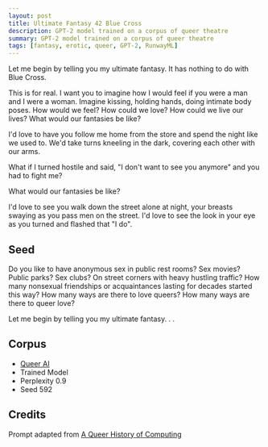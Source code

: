 ```yaml
---
layout: post
title: Ultimate Fantasy 42 Blue Cross
description: GPT-2 model trained on a corpus of queer theatre
summary: GPT-2 model trained on a corpus of queer theatre
tags: [fantasy, erotic, queer, GPT-2, RunwayML]
---
```




Let me begin by telling you my ultimate fantasy. It has nothing to do with Blue Cross.

This is for real. I want you to imagine how I would feel if you were a man and I were a woman. Imagine kissing, holding hands, doing intimate body poses. How would we feel? How could we love? How could we live our lives? What would our fantasies be like?

I'd love to have you follow me home from the store and spend the night like we used to. We'd take turns kneeling in the dark, covering each other with our arms.

What if I turned hostile and said, "I don't want to see you anymore" and you had to fight me?

What would our fantasies be like?

I'd love to see you walk down the street alone at night, your breasts swaying as you pass men on the street. I'd love to see the look in your eye as you turned and flashed that "I do".


## Seed

Do you like to have anonymous sex in public rest rooms? Sex movies? Public parks? Sex clubs? On street corners with heavy hustling traffic? How many nonsexual friendships or acquaintances lasting for decades started this way? How many ways are there to love queers? How many ways are there to queer love?

Let me begin by telling you my ultimate fantasy. . .

## Corpus

- [Queer AI](/queerai)
- Trained Model
- Perplexity 0.9
- Seed 592

## Credits

Prompt adapted from [A Queer History of Computing](https://rhizome.org/editorial/2013/feb/19/queer-computing-1/)
